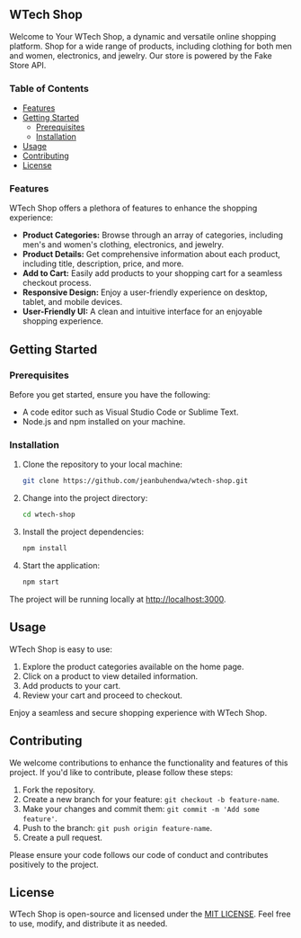 ## WTech Shop

Welcome to Your WTech Shop, a dynamic and versatile online shopping platform. Shop for a wide range of products, including clothing for both men and women, electronics, and jewelry. Our store is powered by the Fake Store API.

### Table of Contents

- [Features](#features)
- [Getting Started](#getting-started)
  - [Prerequisites](#prerequisites)
  - [Installation](#installation)
- [Usage](#usage)
- [Contributing](#contributing)
- [License](#license)

### Features

WTech Shop offers a plethora of features to enhance the shopping experience:

- **Product Categories:** Browse through an array of categories, including men's and women's clothing, electronics, and jewelry.
- **Product Details:** Get comprehensive information about each product, including title, description, price, and more.
- **Add to Cart:** Easily add products to your shopping cart for a seamless checkout process.
- **Responsive Design:** Enjoy a user-friendly experience on desktop, tablet, and mobile devices.
- **User-Friendly UI:** A clean and intuitive interface for an enjoyable shopping experience.

## Getting Started

### Prerequisites

Before you get started, ensure you have the following:

- A code editor such as Visual Studio Code or Sublime Text.
- Node.js and npm installed on your machine.

### Installation

1. Clone the repository to your local machine:

   ```bash
   git clone https://github.com/jeanbuhendwa/wtech-shop.git
   ```

2. Change into the project directory:

   ```bash
   cd wtech-shop
   ```

3. Install the project dependencies:

   ```bash
   npm install
   ```

4. Start the application:

   ```bash
   npm start
   ```

The project will be running locally at [http://localhost:3000](http://localhost:3000).

## Usage

WTech Shop is easy to use:

1. Explore the product categories available on the home page.
2. Click on a product to view detailed information.
3. Add products to your cart.
4. Review your cart and proceed to checkout.

Enjoy a seamless and secure shopping experience with WTech Shop.

## Contributing

We welcome contributions to enhance the functionality and features of this project. If you'd like to contribute, please follow these steps:

1. Fork the repository.
2. Create a new branch for your feature: `git checkout -b feature-name`.
3. Make your changes and commit them: `git commit -m 'Add some feature'`.
4. Push to the branch: `git push origin feature-name`.
5. Create a pull request.

Please ensure your code follows our code of conduct and contributes positively to the project.

## License

WTech Shop is open-source and licensed under the [MIT LICENSE](./LICENSE). Feel free to use, modify, and distribute it as needed.
